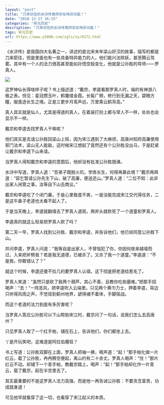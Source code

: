 ```yaml
---
layout: "post"
title: "刀来剑往的水浒传竟然存在特异功能！"
date: "2018-12-17 16:15"
categories: "宋元历史"
description: "刀来剑往的水浒传竟然存在特异功能！"
tags: 宋元历史
url: https://www.y5000.com/zgls/sy/9172.html
---
```






《水浒传》是我国四大名著之一，讲述的是北宋末年梁山好汉的故事，描写的都是刀来箭往，但是里面也有一些具备特异能力的人，他们能兴法除妖，甚至腾云驾雾。其中有一个人的法力很高甚至能如孙悟空般变化，他就是公孙胜的导师——罗真人。

![](https://img.y5000.com/uploads/allimg/170104/8-1F104153I4462.jpg)

这罗神仙长得啥样子呢？书上描述道：“戴宗，李逵看那罗真人时，端的有神游八极之表。但见：星冠攒玉叶，鹤氅缕金霞。长髯广颊，修行到无漏之天，碧眼方瞳，服食造长生之境。正是三更步月鸾声远，万里乘云鹤背高。”

真人其实就是仙人，尤其是得道的真人，在着装打扮上都与常人不一样，处处也会显示不一样。

戴宗和李逵去找罗真人干嘛呢？

他们其实是去请公孙胜回梁山上班，因为宋江遇到了大麻烦，高唐州知府高廉使用邪门法术，梁山无人能敌，这时候宋江想起了竟然还有个公孙胜没出马，于是赶紧让戴宗和李逵下山来请。

当罗真人得知戴宗和李逵的意图后，他却没有批准公孙胜翘课。

水浒中写道，罗真人道：“吾弟子既脱火坑，学炼长生，何得再慕此境？”戴宗再拜道：“容乞暂请公孙先生下山，破了高廉，便送还山。”罗真人道：“二位不知：此非出家人闲管之事。汝等自下山去商议。”

戴宗和李逵吃了个闭门羹，于是心里极度不爽，一是没能完成宋江交代得任务，二是这牛鼻子老道也太看不起人了。

于是当天晚上，李逵就翻墙去了罗真人道观，两斧头就砍死了一个道童和罗真人。

李逵真的就这么轻易把罗真人砍了吗？

第二天一早，罗真人找到公孙胜、戴宗和李逵，并告诉他们，他已经同意公孙胜下山。

并问李逵，罗真人问道：“我等自是出家人，不曾恼犯了你，你因何夜来越墙而过，入来把斧劈我？若是我无道德，已被杀了。又杀了我一个道童。”李逵道：“不是我，你敢错认了？”

就这个时候，李逵还傻不拉几的要罗真人认错。这下彻底把老道给惹毛了。

罗真人笑道：“虽然只是砍了我两个葫芦，其心不善，且教你吃些磨难。”把那手招喝声：“去！”一阵恶风，把李逵吹入云端里。只见两个黄巾力士，押着李逵，耳边只听得风雨之声，不觉径到蓟州地界，諕得魂不着体，手脚摇战。

而这个老道的法力到底有多厉害呢？

当罗真人答应公孙胜可以下山帮助宋江时，戴宗问了一句话，说我们怎么去高唐州？

只见罗真人取了一个红手帕，铺在石上，告诉他们，你们都坐上去。

丫是开玩笑吧，这难道是阿拉伯魔毯？

书上写道：公孙胜双脚在上面，罗真人把袖一拂，喝声道：“起！”那手帕化做一片红云，载了公孙胜，冉冉腾空便起，离山约有二十余丈。罗真人喝声：“住！”那片红云不动。却铺下一个青手帕，教戴宗踏上，喝声：“起！”那手帕却化作一片青云，载了戴宗，起在半空里去了。

其实最重要的不是这罗真人法力高强，而是他一再告诫公孙胜：不要贪念富贵，功成就身退！

可见他早就看穿了这一切，也看穿了宋江起义的本质。
